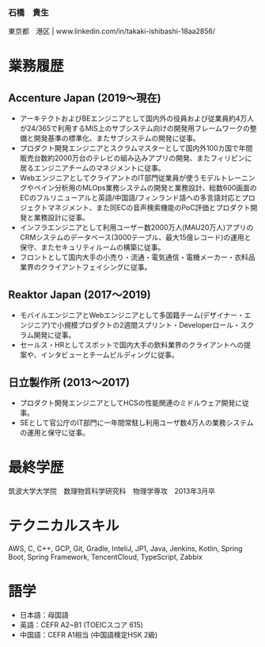 <h3 align="left">石橋　貴生</h3>
<p align="left">東京都　港区 | www.linkedin.com/in/takaki-ishibashi-18aa2856/</p>

# 業務履歴
## Accenture Japan (2019～現在)
- アーキテクトおよびBEエンジニアとして国内外の役員および従業員約4万人が24/365で利用するMIS上のサブシステム向けの開発用フレームワークの整備と開発基準の標準化、またサブシステムの開発に従事。
- プロダクト開発エンジニアとスクラムマスターとして国内外100カ国で年間販売台数約2000万台のテレビの組み込みアプリの開発、またフィリピンに居るエンジニアチームのマネジメントに従事。
- WebエンジニアとしてクライアントのIT部門従業員が使うモデルトレーニングやペイン分析用のMLOps業務システムの開発と業務設計、総数600画面のECのフルリニューアルと英語/中国語/フィンランド語への多言語対応とプロジェクトマネジメント、また同ECの音声検索機能のPoC評価とプロダクト開発と業務設計に従事。
- インフラエンジニアとして利用ユーザー数2000万人(MAU20万人)アプリのCRMシステムのデータベース(3000テーブル、最大15億レコード)の運用と保守、またセキュリティルームの構築に従事。
- フロントとして国内大手の小売り・流通・電気通信・電機メーカー・衣料品業界のクライアントフェイシングに従事。
## Reaktor Japan (2017～2019)
- モバイルエンジニアとWebエンジニアとして多国籍チーム(デザイナー・エンジニア)で小規模プロダクトの2週間スプリント・Developerロール・スクラム開発に従事。
- セールス・HRとしてスポットで国内大手の飲料業界のクライアントへの提案や、インタビューとチームビルディングに従事。
## 日立製作所 (2013～2017)
- プロダクト開発エンジニアとしてHCSの性能関連のミドルウェア開発に従事。
- SEとして官公庁のIT部門に一年間常駐し利用ユーザ数4万人の業務システムの運用と保守に従事。

# 最終学歴
筑波大学大学院　数理物質科学研究科　物理学専攻　2013年3月卒

# テクニカルスキル
AWS, C, C++, GCP, Git, Gradle, InteliJ, JP1, Java, Jenkins, Kotlin, Spring Boot,
Spring Framework, TencentCloud, TypeScript, Zabbix

# 語学
- 日本語：母国語
- 英語：CEFR A2~B1 (TOEICスコア 615)
- 中国語：CEFR A1相当 (中国語検定HSK 2級)
